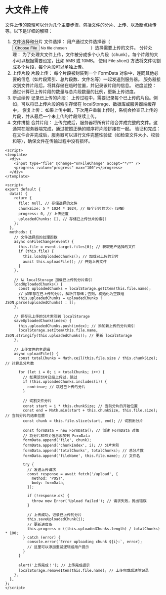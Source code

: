 # 大文件上传

文件上传的原理可以分为几个主要步骤，包括文件的分片、上传、以及断点续传等。以下是详细的解释：

1. 文件选择和分片
   文件选择：
   用户通过文件选择器（<input type="file">）选择需要上传的文件。
   分片处理：
   为了处理大文件上传，文件被分成多个小片段（chunk）。每个片段的大小可以根据需要设定，比如 5MB 或 10MB。
   使用 File.slice() 方法将文件切割成多个片段，每个片段可以单独上传。
2. 上传片段
   片段上传：
   每个片段被封装到一个 FormData 对象中，连同其他必要的信息（如片段索引、总片段数、文件名等）一起发送到服务器。
   服务器接收到文件片段后，将其存储在临时位置，并记录该片段的信息。
   进度监控：
   通过计算已上传片段的数量与总片段数量的比例，更新上传进度。
3. 断点续传
   记录已上传的片段：
   上传过程中，需要记录每个已上传的片段。例如，可以将已上传片段的索引存储在 localStorage、数据库或服务器端缓存中。
   恢复上传：
   如果上传中断，下次用户重新上传时，系统会检查已上传的片段，并从最后一个未上传的片段继续上传。
4. 文件拼接
   合并片段：
   上传完成后，服务器将所有片段合并成完整的文件。这通常在服务器端完成，通过按照正确的顺序将片段拼接在一起。
   验证和完成：
   在文件合并完成后，服务器可以进行文件完整性验证（如检查文件大小、校验和等），确保文件在传输过程中没有损坏。

```vue
<script>
<template>
  <div>
    <input type="file" @change="onFileChange" accept="*/*" />
    <progress :value="progress" max="100"></progress>
  </div>
</template>

<script>
export default {
  data() {
    return {
      file: null, // 存储选择的文件
      chunkSize: 5 * 1024 * 1024, // 每个分片的大小（5MB）
      progress: 0, // 上传进度
      uploadedChunks: [], // 存储已上传分片的索引
    };
  },
  methods: {
    // 文件选择后的处理函数
    async onFileChange(event) {
      this.file = event.target.files[0]; // 获取用户选择的文件
      if (this.file) {
        this.loadUploadedChunks(); // 加载已上传的分片
        await this.uploadFile(); // 开始上传文件
      }
    },

    // 从 localStorage 加载已上传的分片索引
    loadUploadedChunks() {
      const uploadedChunks = localStorage.getItem(this.file.name);
      // 如果存在已上传的分片，解析并存储；否则，初始化为空数组
      this.uploadedChunks = uploadedChunks ? JSON.parse(uploadedChunks) : [];
    },

    // 保存已上传的分片索引到 localStorage
    saveUploadedChunk(index) {
      this.uploadedChunks.push(index); // 添加新上传的分片索引
      localStorage.setItem(this.file.name, JSON.stringify(this.uploadedChunks)); // 更新 localStorage
    },

    // 上传文件的主逻辑
    async uploadFile() {
      const totalChunks = Math.ceil(this.file.size / this.chunkSize); // 计算总分片数

      for (let i = 0; i < totalChunks; i++) {
        // 如果该分片已经上传过，跳过
        if (this.uploadedChunks.includes(i)) {
          continue; // 跳过已上传的分片
        }

        // 切割文件分片
        const start = i * this.chunkSize; // 当前分片的开始位置
        const end = Math.min(start + this.chunkSize, this.file.size); // 当前分片的结束位置
        const chunk = this.file.slice(start, end); // 切割出分片

        const formData = new FormData(); // 创建 FormData 对象
        // 将分片和相关信息添加到 FormData
        formData.append('file', chunk);
        formData.append('chunkIndex', i); // 分片索引
        formData.append('totalChunks', totalChunks); // 总分片数
        formData.append('fileName', this.file.name); // 文件名

        try {
          // 发送上传请求
          const response = await fetch('/upload', {
            method: 'POST',
            body: formData,
          });

          if (!response.ok) {
            throw new Error('Upload failed'); // 请求失败，抛出错误
          }

          // 上传成功，记录已上传的分片
          this.saveUploadedChunk(i);
          // 更新进度条
          this.progress = ((this.uploadedChunks.length) / totalChunks) * 100;
        } catch (error) {
          console.error(`Error uploading chunk ${i}:`, error);
          // 这里可以添加重试逻辑或用户提示
        }
      }

      alert('上传完成！'); // 上传完成提示
      localStorage.removeItem(this.file.name); // 上传完成后清除记录
    },
  },
};
</script>
```
